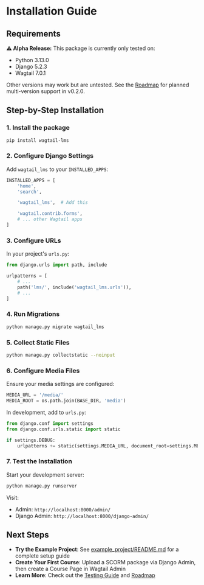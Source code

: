 # Installation Guide

## Requirements

**⚠️ Alpha Release:** This package is currently only tested on:

- Python 3.13.0
- Django 5.2.3
- Wagtail 7.0.1

Other versions may work but are untested. See the [Roadmap](roadmap.md) for planned multi-version support in v0.2.0.

## Step-by-Step Installation

### 1. Install the package

```bash
pip install wagtail-lms
```

### 2. Configure Django Settings

Add `wagtail_lms` to your `INSTALLED_APPS`:

```python
INSTALLED_APPS = [
    'home',
    'search',

    'wagtail_lms',  # Add this

    'wagtail.contrib.forms',
    # ... other Wagtail apps
]
```

### 3. Configure URLs

In your project's `urls.py`:

```python
from django.urls import path, include

urlpatterns = [
    # ...
    path('lms/', include('wagtail_lms.urls')),
    # ...
]
```

### 4. Run Migrations

```bash
python manage.py migrate wagtail_lms
```

### 5. Collect Static Files

```bash
python manage.py collectstatic --noinput
```

### 6. Configure Media Files

Ensure your media settings are configured:

```python
MEDIA_URL = '/media/'
MEDIA_ROOT = os.path.join(BASE_DIR, 'media')
```

In development, add to `urls.py`:

```python
from django.conf import settings
from django.conf.urls.static import static

if settings.DEBUG:
    urlpatterns += static(settings.MEDIA_URL, document_root=settings.MEDIA_ROOT)
```

### 7. Test the Installation

Start your development server:

```bash
python manage.py runserver
```

Visit:

- Admin: `http://localhost:8000/admin/`
- Django Admin: `http://localhost:8000/django-admin/`

## Next Steps

- **Try the Example Project**: See [example_project/README.md](../example_project/README.md) for a complete setup guide
- **Create Your First Course**: Upload a SCORM package via Django Admin, then create a Course Page in Wagtail Admin
- **Learn More**: Check out the [Testing Guide](testing.md) and [Roadmap](roadmap.md)
